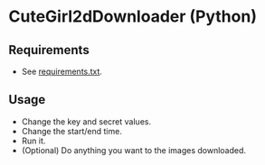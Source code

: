 # CuteGirl2dDownloader (Python)

## Requirements
* See [requirements.txt](core-python/requirements.txt).

## Usage
* Change the key and secret values.
* Change the start/end time.
* Run it.
* (Optional) Do anything you want to the images downloaded.
